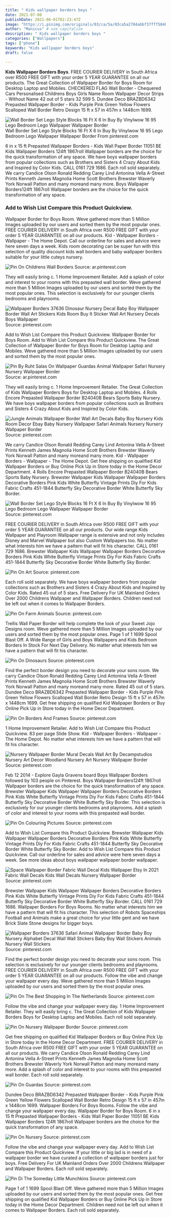 ```yaml
---
title: " Kids wallpaper borders boys "
date: 2021-07-08
publishDate: 2021-06-01T02:23:47Z
image: "https://i.pinimg.com/originals/03/ca/5a/03ca5a2784abbf37fff5840c62190208.jpg"
author: "Manicus" # use capitalize
description: " Kids wallpaper borders boys "
categories: ["Wallpapers"]
tags: ["phone"]
keywords: "Kids wallpaper borders boys"
draft: false

---
```



**Kids Wallpaper Borders Boys**. FREE COURIER DELIVERY in South Africa over R500 FREE GIFT with your order 5 YEAR GUARANTEE on all our products. The Great Collection of Wallpaper Border for Boys Room for Desktop Laptop and Mobiles. CHECKERED FLAG Wall Border - Chequered Cars Personalised Childrens Boys Girls Name Room Wallpaper Decor Strips - Without Name 42 out of 5 stars 32 599 5. Dundee Deco BRAZBD6342 Prepasted Wallpaper Border - Kids Purple Pink Green Yellow Flowers Scalloped Wall Border Retro Design 15 ft x 57 in 457m x 1448cm 1699.

![Wall Border Set Lego Style Blocks 16 Ft X 6 In Buy By Vinylwow 16 95 Lego Bedroom Lego Wallpaper Wallpaper Border](https://i.pinimg.com/originals/29/11/18/291118dad95913f8af9c2aa74c33ba3f.jpg "Wall Border Set Lego Style Blocks 16 Ft X 6 In Buy By Vinylwow 16 95 Lego Bedroom Lego Wallpaper Wallpaper Border")
Wall Border Set Lego Style Blocks 16 Ft X 6 In Buy By Vinylwow 16 95 Lego Bedroom Lego Wallpaper Wallpaper Border From pinterest.com


6 in x 15 ft Prepasted Wallpaper Borders - Kids Wall Paper Border 11051 BE Kids Wallpaper Borders 124ft 1867roll Wallpaper borders are the choice for the quick transformation of any space. We have boys wallpaper borders from popular collections such as Brothers and Sisters 4 Crazy About Kids and Inspired by Color Kids. CALL 0161 729 1686. Each roll sold separately. We carry Candice Olson Ronald Redding Carey Lind Antonina Vella A-Street Prints Kenneth James Magnolia Home Scott Brothers Brewster Waverly York Norwall Patton and many moreand many more. Boys Wallpaper Borders124ft 1867roll Wallpaper borders are the choice for the quick transformation of any space.

### Add to Wish List Compare this Product Quickview.

Wallpaper Border for Boys Room. Weve gathered more than 5 Million Images uploaded by our users and sorted them by the most popular ones. FREE COURIER DELIVERY in South Africa over R500 FREE GIFT with your order 5 YEAR GUARANTEE on all our products. Kid - Wallpaper Borders - Wallpaper - The Home Depot. Call our orderline for sales and advice were here seven days a week. Kids room decorating can be super fun with this selection of quality discount kids wall borders and baby wallpaper borders suitable for your little cuteys nursery.


![Pin On Childrens Wall Borders](https://i.pinimg.com/originals/da/d0/7b/dad07b5665cecc2c6036cae8cf57783d.jpg "Pin On Childrens Wall Borders")
Source: ar.pinterest.com

They will easily bring c. 1 Home Improvement Retailer. Add a splash of color and interest to your rooms with this prepasted wall border. Weve gathered more than 5 Million Images uploaded by our users and sorted them by the most popular ones. This selection is exclusively for our younger clients bedrooms and playrooms.

![Wallpaper Borders 37636 Dinosaur Nursery Decal Baby Boy Wallpaper Border Wall Art Stickers Kids Room Buy It Sticker Wall Art Nursery Decals Boys Wallpaper](https://i.pinimg.com/originals/e6/58/c6/e658c6f34560b15c00ef8a6afae5582b.jpg "Wallpaper Borders 37636 Dinosaur Nursery Decal Baby Boy Wallpaper Border Wall Art Stickers Kids Room Buy It Sticker Wall Art Nursery Decals Boys Wallpaper")
Source: pinterest.com

Add to Wish List Compare this Product Quickview. Wallpaper Border for Boys Room. Add to Wish List Compare this Product Quickview. The Great Collection of Wallpaper Border for Boys Room for Desktop Laptop and Mobiles. Weve gathered more than 5 Million Images uploaded by our users and sorted them by the most popular ones.

![Pin By Ruht Salas On Wallpaper Guardas Animal Wallpaper Safari Nursery Nursery Wallpaper Border](https://i.pinimg.com/originals/07/76/56/077656d51106d1f886291c0c989886d7.jpg "Pin By Ruht Salas On Wallpaper Guardas Animal Wallpaper Safari Nursery Nursery Wallpaper Border")
Source: ar.pinterest.com

They will easily bring c. 1 Home Improvement Retailer. The Great Collection of Kids Wallpaper Borders Boys for Desktop Laptop and Mobiles. 4 Rolls Encore Prepasted Wallpaper Border B24040B Bears Sports Baby Nursery. We have boys wallpaper borders from popular collections such as Brothers and Sisters 4 Crazy About Kids and Inspired by Color Kids.

![Jungle Animals Wallpaper Border Wall Art Decals Baby Boy Nursery Kids Room Decor Ebay Baby Nursery Wallpaper Safari Animals Nursery Nursery Wallpaper Border](https://i.pinimg.com/originals/83/cb/b8/83cbb805a2fd1e46fb0810c27666024b.jpg "Jungle Animals Wallpaper Border Wall Art Decals Baby Boy Nursery Kids Room Decor Ebay Baby Nursery Wallpaper Safari Animals Nursery Nursery Wallpaper Border")
Source: pinterest.com

We carry Candice Olson Ronald Redding Carey Lind Antonina Vella A-Street Prints Kenneth James Magnolia Home Scott Brothers Brewster Waverly York Norwall Patton and many moreand many more. Kid - Wallpaper Borders - Wallpaper - The Home Depot. Get free shipping on qualified Kid Wallpaper Borders or Buy Online Pick Up in Store today in the Home Decor Department. 4 Rolls Encore Prepasted Wallpaper Border B24040B Bears Sports Baby Nursery. Brewster Wallpaper Kids Wallpaper Wallpaper Borders Decorative Borders Pink Kids White Butterfly Vintage Prints Diy For Kids Fabric Crafts 451-1844 Butterfly Sky Decorative Border White Butterfly Sky Border.

![Wall Border Set Lego Style Blocks 16 Ft X 6 In Buy By Vinylwow 16 95 Lego Bedroom Lego Wallpaper Wallpaper Border](https://i.pinimg.com/originals/29/11/18/291118dad95913f8af9c2aa74c33ba3f.jpg "Wall Border Set Lego Style Blocks 16 Ft X 6 In Buy By Vinylwow 16 95 Lego Bedroom Lego Wallpaper Wallpaper Border")
Source: pinterest.com

FREE COURIER DELIVERY in South Africa over R500 FREE GIFT with your order 5 YEAR GUARANTEE on all our products. Our wide range Kids Wallpaper and Playroom Wallpaper range is extensive and not only includes Disney and Marvel Wallpaper but also Custom Wallpapers too. No matter what interests him we have a pattern that will fit his character. CALL 0161 729 1686. Brewster Wallpaper Kids Wallpaper Wallpaper Borders Decorative Borders Pink Kids White Butterfly Vintage Prints Diy For Kids Fabric Crafts 451-1844 Butterfly Sky Decorative Border White Butterfly Sky Border.

![Pin On Art](https://i.pinimg.com/736x/33/85/34/338534ebb6b71d8abddcf0bc252cc422.jpg "Pin On Art")
Source: pinterest.com

Each roll sold separately. We have boys wallpaper borders from popular collections such as Brothers and Sisters 4 Crazy About Kids and Inspired by Color Kids. Rated 45 out of 5 stars. Free Delivery For UK Mainland Orders Over 2000 Childrens Wallpaper and Wallpaper Borders. Children need not be left out when it comes to Wallpaper Borders.

![Pin On Farm Animals](https://i.pinimg.com/736x/5a/9c/8b/5a9c8b341cf03ffe2c2d96b54de72466.jpg "Pin On Farm Animals")
Source: pinterest.com

Trellis Wall Paper Border will help complete the look of your Sweet Jojo Designs room. Weve gathered more than 5 Million Images uploaded by our users and sorted them by the most popular ones. Page 1 of 1 1699 Spool Blast Off. A Wide Range of Girls and Boys Wallpapers and Kids Bedroom Borders In Stock For Next Day Delivery. No matter what interests him we have a pattern that will fit his character.

![Pin On Dinosaurs](https://i.pinimg.com/originals/ff/94/10/ff94103fef8fd1a4a8cb2b494c979544.jpg "Pin On Dinosaurs")
Source: pinterest.com

Find the perfect border design you need to decorate your sons room. We carry Candice Olson Ronald Redding Carey Lind Antonina Vella A-Street Prints Kenneth James Magnolia Home Scott Brothers Brewster Waverly York Norwall Patton and many moreand many more. Rated 45 out of 5 stars. Dundee Deco BRAZBD6342 Prepasted Wallpaper Border - Kids Purple Pink Green Yellow Flowers Scalloped Wall Border Retro Design 15 ft x 57 in 457m x 1448cm 1699. Get free shipping on qualified Kid Wallpaper Borders or Buy Online Pick Up in Store today in the Home Decor Department.

![Pin On Borders And Frames](https://i.pinimg.com/736x/12/eb/49/12eb49635b36c803dc8eed3cebb6a24a.jpg "Pin On Borders And Frames")
Source: pinterest.com

1 Home Improvement Retailer. Add to Wish List Compare this Product Quickview. 83 per page Slide Show. Kid - Wallpaper Borders - Wallpaper - The Home Depot. No matter what interests him we have a pattern that will fit his character.

![Nursery Wallpaper Border Mural Decals Wall Art By Decampstudios Nursery Art Decor Woodland Nursery Art Nursery Wallpaper Border](https://i.pinimg.com/474x/46/36/ec/4636ecb3e595d2d821260e2a1bd808f4.jpg "Nursery Wallpaper Border Mural Decals Wall Art By Decampstudios Nursery Art Decor Woodland Nursery Art Nursery Wallpaper Border")
Source: pinterest.com

Feb 12 2014 - Explore Gayla Gravens board Boys Wallpaper Borders followed by 103 people on Pinterest. Boys Wallpaper Borders124ft 1867roll Wallpaper borders are the choice for the quick transformation of any space. Brewster Wallpaper Kids Wallpaper Wallpaper Borders Decorative Borders Pink Kids White Butterfly Vintage Prints Diy For Kids Fabric Crafts 451-1844 Butterfly Sky Decorative Border White Butterfly Sky Border. This selection is exclusively for our younger clients bedrooms and playrooms. Add a splash of color and interest to your rooms with this prepasted wall border.

![Pin On Colouring Pictures](https://i.pinimg.com/originals/28/72/1a/28721ab03b0aa2d5259cf89655dad822.jpg "Pin On Colouring Pictures")
Source: pinterest.com

Add to Wish List Compare this Product Quickview. Brewster Wallpaper Kids Wallpaper Wallpaper Borders Decorative Borders Pink Kids White Butterfly Vintage Prints Diy For Kids Fabric Crafts 451-1844 Butterfly Sky Decorative Border White Butterfly Sky Border. Add to Wish List Compare this Product Quickview. Call our orderline for sales and advice were here seven days a week. See more ideas about boys wallpaper wallpaper border wallpaper.

![Space Wallpaper Border Fabric Wall Decal Kids Wallpaper Etsy In 2021 Fabric Wall Decals Kids Wall Decals Nursery Wallpaper Border](https://i.pinimg.com/originals/aa/85/3e/aa853efc6f8f61a75953f49ea62a4af5.jpg "Space Wallpaper Border Fabric Wall Decal Kids Wallpaper Etsy In 2021 Fabric Wall Decals Kids Wall Decals Nursery Wallpaper Border")
Source: pinterest.com

Brewster Wallpaper Kids Wallpaper Wallpaper Borders Decorative Borders Pink Kids White Butterfly Vintage Prints Diy For Kids Fabric Crafts 451-1844 Butterfly Sky Decorative Border White Butterfly Sky Border. CALL 0161 729 1686. Wallpaper Borders For Boys Rooms. No matter what interests him we have a pattern that will fit his character. This selection of Robots Spaceships Football and Animals make a great choice for your little gent and we have Brick Slate Stone designs for bigger boys.

![Wallpaper Borders 37636 Safari Animal Wallpaper Border Baby Boy Nursery Alphabet Decal Wall Wall Stickers Baby Boy Wall Stickers Animals Nursery Wall Stickers](https://i.pinimg.com/originals/70/73/12/7073128dce00f7fa2513ee7e9263348f.jpg "Wallpaper Borders 37636 Safari Animal Wallpaper Border Baby Boy Nursery Alphabet Decal Wall Wall Stickers Baby Boy Wall Stickers Animals Nursery Wall Stickers")
Source: pinterest.com

Find the perfect border design you need to decorate your sons room. This selection is exclusively for our younger clients bedrooms and playrooms. FREE COURIER DELIVERY in South Africa over R500 FREE GIFT with your order 5 YEAR GUARANTEE on all our products. Follow the vibe and change your wallpaper every day. Weve gathered more than 5 Million Images uploaded by our users and sorted them by the most popular ones.

![Pin On The Best Shopping In The Netherlands](https://i.pinimg.com/originals/ca/13/9f/ca139f8607fc030af5fd0b98039373c7.jpg "Pin On The Best Shopping In The Netherlands")
Source: pinterest.com

Follow the vibe and change your wallpaper every day. 1 Home Improvement Retailer. They will easily bring c. The Great Collection of Kids Wallpaper Borders Boys for Desktop Laptop and Mobiles. Each roll sold separately.

![Pin On Nursery Wallpaper Border](https://i.pinimg.com/originals/4d/0c/eb/4d0ceb58fdd33d47fe35c3d4b33ee106.jpg "Pin On Nursery Wallpaper Border")
Source: pinterest.com

Get free shipping on qualified Kid Wallpaper Borders or Buy Online Pick Up in Store today in the Home Decor Department. FREE COURIER DELIVERY in South Africa over R500 FREE GIFT with your order 5 YEAR GUARANTEE on all our products. We carry Candice Olson Ronald Redding Carey Lind Antonina Vella A-Street Prints Kenneth James Magnolia Home Scott Brothers Brewster Waverly York Norwall Patton and many moreand many more. Add a splash of color and interest to your rooms with this prepasted wall border. Each roll sold separately.

![Pin On Guardas](https://i.pinimg.com/736x/99/b0/0b/99b00bbb717cc5d9bf94a0d9f7f059d9.jpg "Pin On Guardas")
Source: pinterest.com

Dundee Deco BRAZBD6342 Prepasted Wallpaper Border - Kids Purple Pink Green Yellow Flowers Scalloped Wall Border Retro Design 15 ft x 57 in 457m x 1448cm 1699. Wallpaper Borders For Boys Rooms. Follow the vibe and change your wallpaper every day. Wallpaper Border for Boys Room. 6 in x 15 ft Prepasted Wallpaper Borders - Kids Wall Paper Border 11051 BE Kids Wallpaper Borders 124ft 1867roll Wallpaper borders are the choice for the quick transformation of any space.

![Pin On Nursery](https://i.pinimg.com/originals/76/f1/16/76f1169500e95031b8f0906126f74daa.jpg "Pin On Nursery")
Source: pinterest.com

Follow the vibe and change your wallpaper every day. Add to Wish List Compare this Product Quickview. If your little or big lad is in need of a wallpaper border we have curated a collection of wallpaper borders just for boys. Free Delivery For UK Mainland Orders Over 2000 Childrens Wallpaper and Wallpaper Borders. Each roll sold separately.

![Pin Di The Someday Little Munchkins](https://i.pinimg.com/originals/03/ca/5a/03ca5a2784abbf37fff5840c62190208.jpg "Pin Di The Someday Little Munchkins")
Source: pinterest.com

Page 1 of 1 1699 Spool Blast Off. Weve gathered more than 5 Million Images uploaded by our users and sorted them by the most popular ones. Get free shipping on qualified Kid Wallpaper Borders or Buy Online Pick Up in Store today in the Home Decor Department. Children need not be left out when it comes to Wallpaper Borders. Each roll sold separately.

